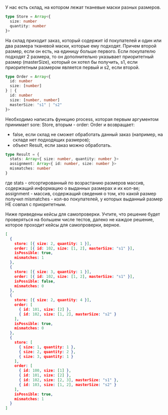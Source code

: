 
У нас есть склад, на котором лежат тканевые маски разных размеров.
```ts
type Store = Array<{
  size: number
  quantity: number
}>
```

На склад приходит заказ, который содержит id покупателей и один или два размера тканевой маски,
которые ему подходят. Причем второй размер, если он есть, на единицу больше первого.
Если покупателю подходят 2 размера, то он дополнительно указывает приоритетный размер (masterSize),
который он хотел бы получить, s1, если приоритетным размером является первый и s2, если второй.
```ts
type Order = Array<{
  id: number
  size: [number]
} | {
  id: number
  size: [number, number]
  masterSize: "s1" | "s2"
}>
```

Необходимо написать функцию process, которая первым аргументом принимает sore: Store, вторым - order: Order
и возвращает:
- false, если склад не сможет обработать данный заказ (например, на складе нет подходящих размеров);
- объект Result, если заказ можно обработать. 
```ts
type Result = {
  stats: Array<{ size: number, quantity: number }>
  assignment: Array<{ id: number, size: number }>
  mismatches: number
}
```
где stats - отсортированный по возрастанию размеров массив, содержащий информацию о выданных размерах и их кол-ве;
assignment - массив, содержащий сведения о том, кто какой размер получил
mismatches - кол-во покупателей, у которых выданный размер НЕ совпал с приоритетным.

Ниже приведены кейсы для самопроверки. Учтите, что решение будет проверяться на большем числе тестов, далеко не каждое решение, которое проходит кейсы для самопроверки, верное.

```json
[
  {
    store: [{ size: 2, quantity: 1 }],
    order: [{ id: 102, size: [1, 2], masterSize: "s1" }],
    isPossible: true,
    mismatches: 1
  },
  {
    store: [{ size: 3, quantity: 1 }],
    order: [{ id: 102, size: [1, 2], masterSize: "s1" }],
    isPossible: false,
    mismatches: 0
  },
  {
    store: [{ size: 2, quantity: 4 }],
    order: [
      { id: 101, size: [2] },
      { id: 102, size: [1, 2], masterSize: "s2" }
    ],
    isPossible: true,
    mismatches: 0
  },
  {
    store: [
      { size: 1, quantity: 1 },
      { size: 2, quantity: 2 },
      { size: 3, quantity: 1 }
    ],
    order: [
      { id: 100, size: [1] },
      { id: 101, size: [2] },
      { id: 102, size: [2, 3], masterSize: "s1" },
      { id: 103, size: [1, 2], masterSize: "s2" }
    ],
    isPossible: true,
    mismatches: 1
  }
]
```
